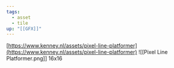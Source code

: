 ```yaml
---
tags:
  - asset
  - tile
up: "[[GFX]]"
---
```

[https://www.kenney.nl/assets/pixel-line-platformer](https://www.kenney.nl/assets/pixel-line-platformer)
![[Pixel Line Platformer.png]]
16x16